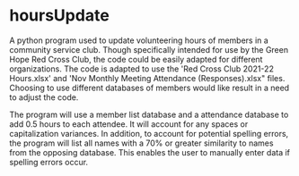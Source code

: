 # hoursUpdate
A python program used to update volunteering hours of members in a community service club.
Though specifically intended for use by the Green Hope Red Cross Club, the code could be easily adapted for different organizations. The code is adapted to use the 'Red Cross Club 2021-22 Hours.xlsx' and 'Nov Monthly Meeting Attendance (Responses).xlsx" files. Choosing to use different databases of members would like result in a need to adjust the code. 

The program will use a member list database and a attendance database to add 0.5 hours to each attendee. It will account for any spaces or capitalization variances. In addition, to account for potential spelling errors, the program will list all names with a 70% or greater similarity to names from the opposing database. This enables the user to manually enter data if spelling errors occur. 
